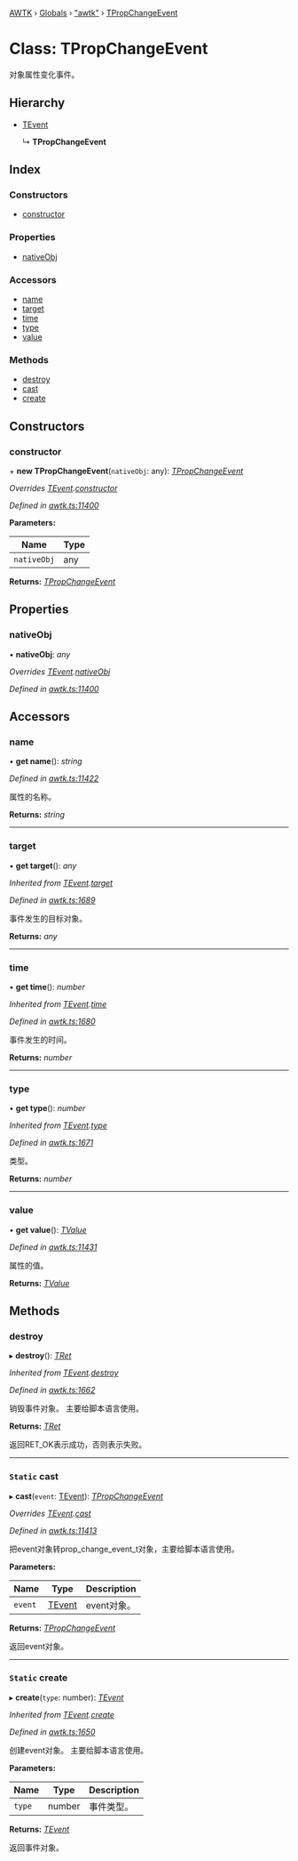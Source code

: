 [AWTK](../README.md) › [Globals](../globals.md) › ["awtk"](../modules/_awtk_.md) › [TPropChangeEvent](_awtk_.tpropchangeevent.md)

# Class: TPropChangeEvent

对象属性变化事件。

## Hierarchy

* [TEvent](_awtk_.tevent.md)

  ↳ **TPropChangeEvent**

## Index

### Constructors

* [constructor](_awtk_.tpropchangeevent.md#constructor)

### Properties

* [nativeObj](_awtk_.tpropchangeevent.md#nativeobj)

### Accessors

* [name](_awtk_.tpropchangeevent.md#name)
* [target](_awtk_.tpropchangeevent.md#target)
* [time](_awtk_.tpropchangeevent.md#time)
* [type](_awtk_.tpropchangeevent.md#type)
* [value](_awtk_.tpropchangeevent.md#value)

### Methods

* [destroy](_awtk_.tpropchangeevent.md#destroy)
* [cast](_awtk_.tpropchangeevent.md#static-cast)
* [create](_awtk_.tpropchangeevent.md#static-create)

## Constructors

###  constructor

\+ **new TPropChangeEvent**(`nativeObj`: any): *[TPropChangeEvent](_awtk_.tpropchangeevent.md)*

*Overrides [TEvent](_awtk_.tevent.md).[constructor](_awtk_.tevent.md#constructor)*

*Defined in [awtk.ts:11400](https://github.com/zlgopen/awtk-binding/blob/2f56731/tools/code_gen/js/output/awtk.ts#L11400)*

**Parameters:**

Name | Type |
------ | ------ |
`nativeObj` | any |

**Returns:** *[TPropChangeEvent](_awtk_.tpropchangeevent.md)*

## Properties

###  nativeObj

• **nativeObj**: *any*

*Overrides [TEvent](_awtk_.tevent.md).[nativeObj](_awtk_.tevent.md#nativeobj)*

*Defined in [awtk.ts:11400](https://github.com/zlgopen/awtk-binding/blob/2f56731/tools/code_gen/js/output/awtk.ts#L11400)*

## Accessors

###  name

• **get name**(): *string*

*Defined in [awtk.ts:11422](https://github.com/zlgopen/awtk-binding/blob/2f56731/tools/code_gen/js/output/awtk.ts#L11422)*

属性的名称。

**Returns:** *string*

___

###  target

• **get target**(): *any*

*Inherited from [TEvent](_awtk_.tevent.md).[target](_awtk_.tevent.md#target)*

*Defined in [awtk.ts:1689](https://github.com/zlgopen/awtk-binding/blob/2f56731/tools/code_gen/js/output/awtk.ts#L1689)*

事件发生的目标对象。

**Returns:** *any*

___

###  time

• **get time**(): *number*

*Inherited from [TEvent](_awtk_.tevent.md).[time](_awtk_.tevent.md#time)*

*Defined in [awtk.ts:1680](https://github.com/zlgopen/awtk-binding/blob/2f56731/tools/code_gen/js/output/awtk.ts#L1680)*

事件发生的时间。

**Returns:** *number*

___

###  type

• **get type**(): *number*

*Inherited from [TEvent](_awtk_.tevent.md).[type](_awtk_.tevent.md#type)*

*Defined in [awtk.ts:1671](https://github.com/zlgopen/awtk-binding/blob/2f56731/tools/code_gen/js/output/awtk.ts#L1671)*

类型。

**Returns:** *number*

___

###  value

• **get value**(): *[TValue](_awtk_.tvalue.md)*

*Defined in [awtk.ts:11431](https://github.com/zlgopen/awtk-binding/blob/2f56731/tools/code_gen/js/output/awtk.ts#L11431)*

属性的值。

**Returns:** *[TValue](_awtk_.tvalue.md)*

## Methods

###  destroy

▸ **destroy**(): *[TRet](../enums/_awtk_.tret.md)*

*Inherited from [TEvent](_awtk_.tevent.md).[destroy](_awtk_.tevent.md#destroy)*

*Defined in [awtk.ts:1662](https://github.com/zlgopen/awtk-binding/blob/2f56731/tools/code_gen/js/output/awtk.ts#L1662)*

销毁事件对象。 主要给脚本语言使用。

**Returns:** *[TRet](../enums/_awtk_.tret.md)*

返回RET_OK表示成功，否则表示失败。

___

### `Static` cast

▸ **cast**(`event`: [TEvent](_awtk_.tevent.md)): *[TPropChangeEvent](_awtk_.tpropchangeevent.md)*

*Overrides [TEvent](_awtk_.tevent.md).[cast](_awtk_.tevent.md#static-cast)*

*Defined in [awtk.ts:11413](https://github.com/zlgopen/awtk-binding/blob/2f56731/tools/code_gen/js/output/awtk.ts#L11413)*

把event对象转prop_change_event_t对象，主要给脚本语言使用。

**Parameters:**

Name | Type | Description |
------ | ------ | ------ |
`event` | [TEvent](_awtk_.tevent.md) | event对象。  |

**Returns:** *[TPropChangeEvent](_awtk_.tpropchangeevent.md)*

返回event对象。

___

### `Static` create

▸ **create**(`type`: number): *[TEvent](_awtk_.tevent.md)*

*Inherited from [TEvent](_awtk_.tevent.md).[create](_awtk_.tevent.md#static-create)*

*Defined in [awtk.ts:1650](https://github.com/zlgopen/awtk-binding/blob/2f56731/tools/code_gen/js/output/awtk.ts#L1650)*

创建event对象。 主要给脚本语言使用。

**Parameters:**

Name | Type | Description |
------ | ------ | ------ |
`type` | number | 事件类型。  |

**Returns:** *[TEvent](_awtk_.tevent.md)*

返回事件对象。

